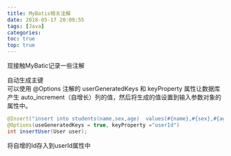 ```yaml
---
title: MyBatis相关注解
date: 2018-05-17 20:09:55
tags: [Java]
categories: 
toc: true
top: true
---
```

现接触MyBatic记录一些注解
<!--more-->
自动生成主键  
        可以使用 @Options 注解的 userGeneratedKeys 和 keyProperty 属性让数据库产生 auto_increment（自增长）列的值，然后将生成的值设置到输入参数对象的属性中。 
```java
@Insert("insert into students(name,sex,age)  values(#{name},#{sex},#{age}")  
@Options(useGeneratedKeys = true, keyProperty ="userId")  
int insertUser(User user);   
```
将自增的Id存入到userId属性中